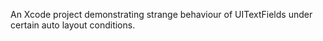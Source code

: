 An Xcode project demonstrating strange behaviour of UITextFields under certain auto layout conditions.
